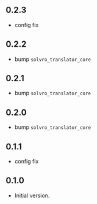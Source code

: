 ## 0.2.3

- config fix

## 0.2.2

- bump `solvro_translator_core`

## 0.2.1

- bump `solvro_translator_core`

## 0.2.0

- bump `solvro_translator_core`

## 0.1.1

- config fix

## 0.1.0

- Initial version.
